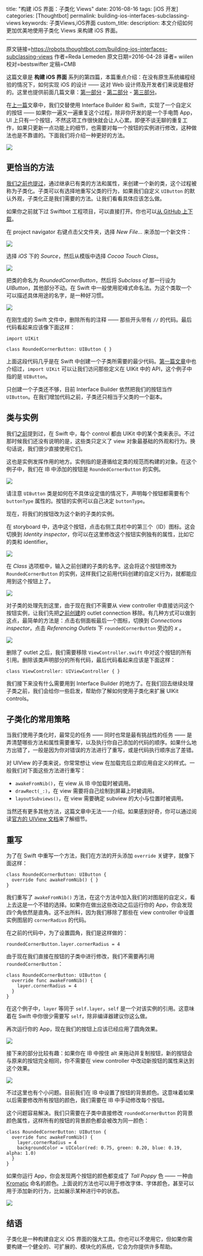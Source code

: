 title: "构建 iOS 界面：子类化 Views"
date: 2016-08-16
tags: [iOS 开发]
categories: [Thoughtbot]
permalink: building-ios-interfaces-subclassing-views
keywords:  子类Views,iOS界面
custom_title: 
description: 本文介绍如何更加优美地使用子类化 Views 来构建 iOS 界面。

---
原文链接=https://robots.thoughtbot.com/building-ios-interfaces-subclassing-views
作者=Reda Lemeden
原文日期=2016-04-28
译者= wiilen
校对=bestswifter
定稿=CMB

<!--此处开始正文-->

这篇文章是 **构建 iOS 界面** 系列的第四篇，本篇重点介绍：在没有原生系统编程经验的情况下，如何实现 iOS 的设计 —— 这对 Web 设计师及开发者们来说是极好的。这里也提供前面几篇文章：[第一部分](https://robots.thoughtbot.com/building-ios-interfaces-swift-primer) - [第二部分](https://robots.thoughtbot.com/building-ios-interfaces-views) - [第三部分](https://robots.thoughtbot.com/building-ios-interfaces-custom-button)。

在[上一篇](https://robots.thoughtbot.com/building-ios-interfaces-custom-button)文章中，我们交替使用 Interface Builder 和 Swift，实现了一个自定义的按钮 —— 如果你一遍又一遍重复这个过程，除非你开发的是一个手电筒 App，UI 上只有一个按钮，不然这项工作很快就会让人心累。即便不谈无聊的重复工作，如果只更新一点功能上的细节，也需要对每一个按钮的实例进行修改，这种做法也是不靠谱的。下面我们将介绍一种更好的方法。

![](http://swiftgg-main.b0.upaiyun.com/img/building-ios-interfaces-subclassing-views-1.png)

<!--more-->

## 更恰当的方法

[我们之前也提过](https://robots.thoughtbot.com/building-ios-interfaces-views#uiview)，通过继承已有类的方法和属性，来创建一个新的类，这个过程被称为子类化。子类可以有选择地重写父类的行为，如果我们自定义 `UIButton` 的默认外观，子类化正是我们需要的方法。让我们看看具体应该怎么做。

如果你之前就下过 Swiftbot 工程项目，可以直接打开。你也可以[从 GitHub 上下载](https://github.com/thoughtbot/Swiftbot/archive/b4e140f1f23bc103a490949140dcc0b2f1deb2f8.zip)。

在 project navigator 右键点击父文件夹，选择 *New File...* 来添加一个新文件：

![](http://swiftgg-main.b0.upaiyun.com/img/building-ios-interfaces-subclassing-views-2.jpg)

选择 *iOS* 下的 *Source*，然后从模版中选择 *Cocoa Touch Class*。

![](http://swiftgg-main.b0.upaiyun.com/img/building-ios-interfaces-subclassing-views-3.jpg)

把类的命名为 *RoundedCornerButton*，然后将 *Subclass of* 那一行设为 *UIButton*，其他部分不动。在 Swift 中一般使用驼峰式命名法。为这个类取一个可以描述具体用途的名字，是一种好习惯。

![](http://swiftgg-main.b0.upaiyun.com/img/building-ios-interfaces-subclassing-views-4.jpg)

在刚生成的 Swift 文件中，删除所有的注释 —— 那些开头带有 `//` 的代码。最后代码看起来应该像下面这样：

```
import UIKit

class RoundedCornerButton: UIButton { }
```

上面这段代码几乎是在 Swift 中创建一个子类所需要的最少代码。[第一篇文章](https://robots.thoughtbot.com/building-ios-interfaces-swift-primer#languages)中也介绍过，`import UIKit` 可以让我们访问那些定义在 UIKit 中的 API，这个例子中指的是 `UIButton`。

只创建一个子类还不够，目前 Interface Builder 依然把我们的按钮当作 `UIButton`。在我们增加代码之前，子类还只相当于父类的一个副本。

## 类与实例

我们[之前](https://robots.thoughtbot.com/building-ios-interfaces-views#conceptual-overview)提到过，在 Swift 中，每个 control 都由 UIKit 中的某个类来表示。不过那时候我们还没有说明的是，这些类只定义了 view 对象最基础的外观和行为。换句话说，我们很少直接使用它们。

这也是实例发挥作用的地方。实例指的是遵循给定类的规范而构建的对象。在这个例子中，我们在 IB 中添加的按钮是 `RoundedCornerButton` 的实例。

![](http://swiftgg-main.b0.upaiyun.com/img/building-ios-interfaces-subclassing-views-5.jpg)

请注意 `UIButton` 类是如何在不具体设定值的情况下，声明每个按钮都需要有个 `buttonType` 属性的。按钮的实例可以自己决定 `buttonType`。

现在，将我们的按钮改为这个新的子类的实例。

在 storyboard 中，选中这个按钮，点击右侧工具栏中的第三个（ID）图标。这会切换到 *Identity inspector*，你可以在这里修改这个按钮实例独有的属性，比如它的类和 identifier。

![](http://swiftgg-main.b0.upaiyun.com/img/building-ios-interfaces-subclassing-views-6.jpg)

在 *Class* 选项框中，输入之前创建的子类的名字。这会将这个按钮修改为 `RoundedCornerButton` 的实例，这样我们之前用代码创建的自定义行为，就都能应用到这个按钮上了。

![](http://swiftgg-main.b0.upaiyun.com/img/building-ios-interfaces-subclassing-views-7.jpg)

对子类的处理先到这里，由于现在我们不需要从 view controller 中直接访问这个按钮实例，让我们先把[之前创建](https://robots.thoughtbot.com/building-ios-interfaces-custom-button#outlets)的 outlet connection 移除。有几种方式可以做到这点，最简单的方法是：点击右侧面板最后一个图标，切换到 *Connections inspector*，点击 *Referencing Outlets* 下 `roundedCornerButton` 旁边的 *x* 。

![](http://swiftgg-main.b0.upaiyun.com/img/building-ios-interfaces-subclassing-views-8.gif)

删除了 outlet 之后，我们需要移除 `ViewController.swift` 中对这个按钮的所有引用。删除该类声明部分的所有代码，最后代码看起来应该是下面这样：

```
class ViewController: UIViewController { }
```

我们接下来没有什么需要用到 Interface Builder 的地方了。在我们回去继续处理子类之前，我们会给你一些启发，帮助你了解如何使用子类化来扩展 UIKit controls。

## 子类化的常用策略

当我们使用子类化时，最常见的任务 —— 同时也常是最有挑战性的任务 —— 是弄清楚哪些方法和属性需要重写，以及执行你自己添加的代码的顺序。如果什么地方出错了，一般是因为你对错误的方法进行了重写，或是代码执行顺序出了差错。

对 UIView 的子类来说，你常常想让 view 在加载完后立即应用自定义的样式。一般我们对下面这些方法进行重写：

* `awakeFromNib()`，在 view 从 IB 中加载时被调用。
* `drawRect(_:)`，在 view 需要将自己绘制到屏幕上时被调用。
* `layoutSubviews()`，在 view 需要确定 subview 的大小与位置时被调用。

当然还有更多其他方法，这篇文章中无法一一介绍。如果感到好奇，你可以通过阅读[官方的 UIView 文档](https://developer.apple.com/library/ios/documentation/UIKit/Reference/UIView_Class/index.html)来了解细节。

## 重写

为了在 Swift 中重写一个方法，我们在方法的开头添加 `override` 关键字，就像下面这样：

```
class RoundedCornerButton: UIButton {
  override func awakeFromNib() { }
}
```

我们重写了 `awakeFromNib()` 方法，在这个方法中加入我们的对图层的自定义，看上去这是一个不错的选择。如果你在做出这些改动之后运行你的 App，你会发现四个角依然是直角。这不出所料，因为我们移除了那些在 view controller 中设置实例图层的 `cornerRadius` 的代码。

在之前的代码中，为了设置圆角，我们是这样做的：

```
roundedCornerButton.layer.cornerRadius = 4
```

由于现在我们直接在按钮的子类中进行修改，我们不需要再引用 `roundedCornerButton`：

```
class RoundedCornerButton: UIButton {
  override func awakeFromNib() {
    layer.cornerRadius = 4
  }
}
```

在这个例子中，`layer` 等同于 `self.layer`，`self` 是一个对该实例的引用。这意味着在 Swift 中你很少需要写 `self`，除非编译器建议你这么做。

再次运行你的 App，现在我们的按钮上应该已经应用了圆角效果。

![](http://swiftgg-main.b0.upaiyun.com/img/building-ios-interfaces-subclassing-views-9.jpg)

接下来的部分比较有趣：如果你在 IB 中按住 alt 来拖动并复制按钮，新的按钮会与原来的按钮完全相同，你不需要在 view controller 中改动新按钮的属性来达到这个效果。

![](http://swiftgg-main.b0.upaiyun.com/img/building-ios-interfaces-subclassing-views-10.jpg)

不过这里也有个小问题。目前我们在 IB 中设置了按钮的背景颜色。这意味着如果以后需要修改所有按钮的颜色，我们需要在 IB 中手动修改每个按钮。

这个问题容易解决。我们只需要在子类中直接修改 `roundedCornerButton` 的背景颜色属性，这样所有的按钮的背景颜色都会被改为同一颜色：

```
class RoundedCornerButton: UIButton {
  override func awakeFromNib() {
    layer.cornerRadius = 4
    backgroundColor = UIColor(red: 0.75, green: 0.20, blue: 0.19, alpha: 1.0)
  }
}
```

如果你运行 App，你会发现两个按钮的颜色都变成了 *Tall Poppy* 色 —— 一种由 [Kromatic](https://kromatic.thoughtbot.com/) 命名的颜色。上面说的方法也可以用于修改字体、字体颜色，甚至可以用于添加新的行为，比如展示某种进行中的状态。

![](http://swiftgg-main.b0.upaiyun.com/img/building-ios-interfaces-subclassing-views-11.jpg)

## 结语

子类化是一种构建自定义 iOS 界面的强大工具。你也可以不使用它，但如果你需要构建一个健全的、可扩展的、模块化的系统，它会为你提供许多帮助。
